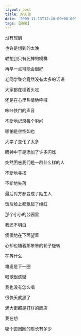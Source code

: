 ```yaml
---
layout: post
title: 摩天轮
date: '2009-11-13T12:40:00+08:00'
tags: [随笔]
---
```



没有想到

也许是想到的太晚

联想到只有死神的模样

再早一点可能会很好

老同学聚会竟然没有太多的话语

大家都在埋着头吃

还是在心里热情地呼喊

咔咔快门的声音

不断地记录每个瞬间

哪怕是空空如也

大学了变化了太多

眼神中于是添加了许多闪烁

突然困惑我们是一群什么样的人

不断地寻找

不断地失落

最后对方都变成了陌生人

饭后脸上都飘起了绯红

那个小小的公园里

我还不明白

傻傻地在下面望着

心却也随着那笨笨的轮子旋转

在等什么

难道是下一圈

唱歌很遗憾

我也没有怎么唱

很快天就黑了

满大街都是打烊的商店

我在想

哪个圆圈圈的周长有多少

